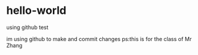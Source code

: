 # hello-world
using github test

im using github to make and commit changes
ps:this is for the class of Mr Zhang
